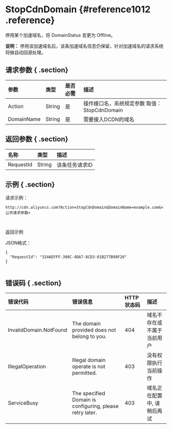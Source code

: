 # StopCdnDomain {#reference1012 .reference}

停用某个加速域名，将 DomainStatus 变更为 Offline。

**说明：** 停用该加速域名后，该条加速域名信息仍保留，针对加速域名的请求系统将做自动回源处理。

## 请求参数 { .section}

|参数|类型|是否必需|描述|
|:-|:-|:---|:-|
|Action|String|是|操作接口名，系统规定参数 取值：StopCdnDomain|
|DomainName|String|是|需要接入DCDN的域名|

## 返回参数 { .section}

|名称|类型|描述|
|:-|:-|:-|
|RequestId|String|该条任务请求ID|

## 示例 { .section}

请求示例：

```
http://cdn.aliyuncs.com?Action=StopCdnDomain&DomainName=example.com&<公共请求参数>



```

返回示例

JSON格式：

```language-json
{
  "RequestId": "324AEFFF-308C-4DA7-8CD3-01B277B98F28"
}


```

## 错误码 { .section}

|错误代码|错误信息|HTTP 状态码|描述|
|:---|:---|:-------|:-|
|InvalidDomain.NotFound|The domain provided does not belong to you.|404|域名不存在或不属于当前用户|
|IllegalOperation|Illegal domain operate is not permitted.|403|没有权限执行当前操作|
|ServiceBusy|The specified Domain is configuring, please retry later.|403|域名正在配置中, 请稍后再试|

